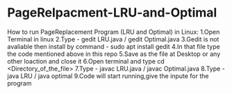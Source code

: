 # PageRelpacment-LRU-and-Optimal

How to run PageReplacement Program (LRU and Optimal) in Linux:
1.Open Terminal in linux 
2.Type - gedit LRU.java / gedit Optimal.java
3.Gedit is not avaliable then install by command - sudo apt install gedit
4.In that file type the code mentioned above in this repo
5.Save as the file at Desktop or any other loaction and close it
6.Open terminal and type cd <Directory_of_the_file>
7.Type - javac LRU.java / javac Optimal.java
8.Type - java LRU / java optimal
9.Code will start running,give the inpute for the program
